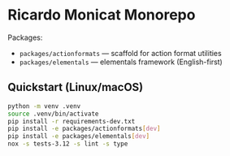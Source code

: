 # Ricardo Monicat Monorepo

Packages:
- `packages/actionformats` — scaffold for action format utilities
- `packages/elementals` — elementals framework (English-first)

## Quickstart (Linux/macOS)
```bash
python -m venv .venv
source .venv/bin/activate
pip install -r requirements-dev.txt
pip install -e packages/actionformats[dev]
pip install -e packages/elementals[dev]
nox -s tests-3.12 -s lint -s type
```
